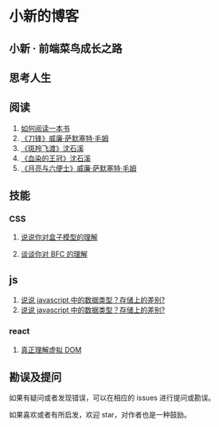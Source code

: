 # 小新的博客

## 小新 · 前端菜鸟成长之路

## 思考人生

## 阅读

1. [如何阅读一本书](https://github.com/ccc1018/Blog/issues/4)
2. [《刀锋》威廉·萨默塞特·毛姆](https://github.com/ccc1018/Blog/issues/5)
3. [《斑羚飞渡》沈石溪](https://github.com/ccc1018/Blog/issues/6)
4. [《血染的王冠》沈石溪 ](https://github.com/ccc1018/Blog/issues/7)
5. [《月亮与六便士》威廉·萨默塞特·毛姆](https://github.com/ccc1018/Blog/issues/8)

## 技能

### CSS

1.  [说说你对盒子模型的理解](https://github.com/ccc1018/Blog/issues/1)

2.  [谈谈你对 BFC 的理解](https://github.com/ccc1018/Blog/issues/2)

## js

1. [说说 javascript 中的数据类型？存储上的差别?](https://github.com/ccc1018/Blog/issues/9)
2. [说说 javascript 中的数据类型？存储上的差别?](https://github.com/ccc1018/Blog/issues/10)

### react

1. [真正理解虚拟 DOM](https://github.com/ccc1018/Blog/issues/3)

<!-- ## 成长路 -->

## 勘误及提问

如果有疑问或者发现错误，可以在相应的 issues 进行提问或勘误。

如果喜欢或者有所启发，欢迎 star，对作者也是一种鼓励。
